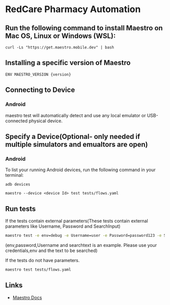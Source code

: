# RedCare Pharmacy Automation

## Run the following command to install Maestro on Mac OS, Linux or Windows (WSL):

```shell
curl -Ls "https://get.maestro.mobile.dev" | bash
```

## Installing a specific version of Maestro

```shell
ENV MAESTRO_VERSION {version}
```

## Connecting to Device

### Android

maestro test will automatically detect and use any local emulator or USB-connected physical device.

## Specify a Device(Optional- only needed if multiple simulators and emualtors are open)

### Android
To list your running Android devices, run the following command in your terminal:

```shell
adb devices
```
```shell
maestro --device <device Id> test tests/flows.yaml
```

## Run tests

If the tests contain external parameters(These tests contain external parameters like Username, Password and SearchInput)

```bash
maestro test -e env=debug -e Username=user -e Password=password123 -e SearchInput=IBUPROFEN tests/flows.yaml
```
(env,password,Username and searchtext is an example. Please use your credentials,env and the text to be searched)

If the tests do not have parameters.

```bash
maestro test tests/flows.yaml
```

## Links 

- [Maestro Docs](https://maestro.mobile.dev/) 


